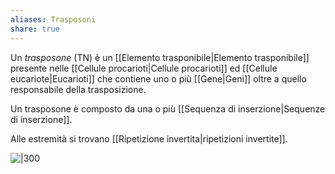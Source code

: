 ```yaml
---
aliases: Trasposoni
share: true
---
```

Un *trasposone* (TN) è un [[Elemento trasponibile|Elemento trasponibile]] presente nelle [[Cellule procarioti|Cellule procarioti]] ed [[Cellule eucariote|Eucarioti]] che contiene uno o più [[Gene|Geni]] oltre a quello responsabile della trasposizione.

Un trasposone è composto da una o più [[Sequenza di inserzione|Sequenze di inserzione]].

Alle estremità si trovano [[Ripetizione invertita|ripetizioni invertite]].

![|300](c4535e77920aefdea486cd466a93476a_MD5%201.png)